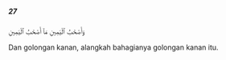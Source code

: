 ##### 27

<span class="ayah">وَأَصْحَٰبُ ٱلْيَمِينِ مَآ أَصْحَٰبُ ٱلْيَمِينِ</span>

<span class="ayah_translation">Dan golongan kanan, alangkah bahagianya golongan kanan itu.</span>
